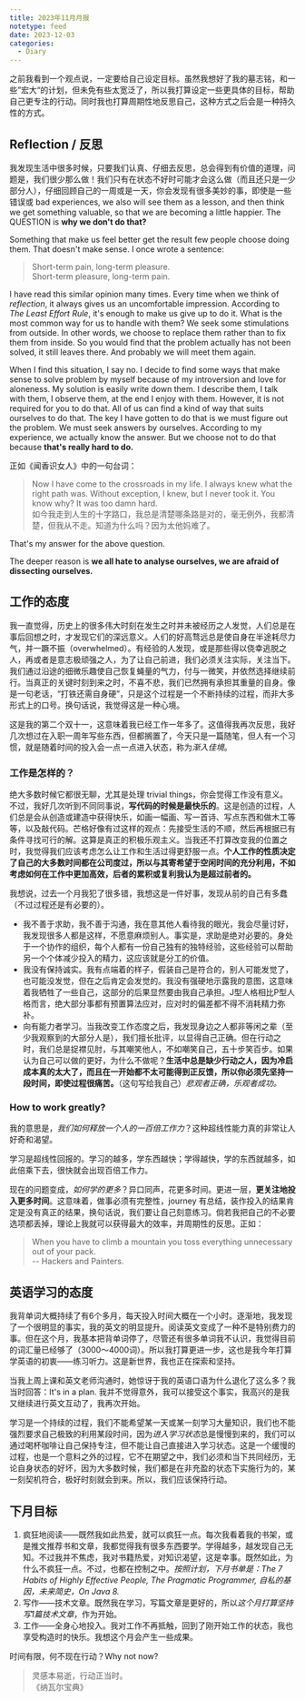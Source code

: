 ```yaml
---
title: 2023年11月月报
notetype: feed
date: 2023-12-03
categories:
  - Diary
---
```


之前我看到一个观点说，一定要给自己设定目标。虽然我想好了我的墓志铭，和一些”宏大“的计划，但未免有些太宽泛了，所以我打算设定一些更具体的目标，帮助自己更专注的行动。同时我也打算周期性地反思自己，这种方式之后会是一种持久性的方式。

## Reflection / 反思

我发现生活中很多时候，只要我们认真、仔细去反思，总会得到有价值的道理，问题是，我们很少那么做！我们只有在状态不好时可能才会这么做（而且还只是一少部分人），仔细回顾自己的一周或是一天，你会发现有很多美妙的事，即使是一些错误或 bad experiences, we also will see them as a lesson, and then think we get something valuable, so that we are becoming a little happier. The QUESTION is **why we don't do that?** 

Something that make us feel better get the result few people choose doing them. That doesn't make sense. I once wrote a sentence:

> Short-term pain, long-term pleasure.  
> Short-term pleasure, long-term pain.

I have read this similar opinion many times. Every time when we think of *reflection*, it always gives us an uncomfortable impression. According to *The Least Effort Rule*, it's enough to make us give up to do it. What is the most common way for us to handle with them? We seek some stimulations from outside. In other words, we choose to replace them rather than to fix them from inside. So you would find that the problem actually has not been solved, it still leaves there.  And probably we will meet them again.

When I find this situation, I say no. I decide to find some ways that make sense to solve problem by myself because of my introversion and love for aloneness. My solution is easily write down them. I describe them, I talk with them, I observe them, at the end I enjoy with them. However, it is not required for you to do that. All of us can find a kind of way that suits ourselves to do that. The key I have gotten to do that is we must figure out the problem. We must seek answers by ourselves. According to my experience, we actually know the answer. But we choose not to do that because **that's really hard to do.**

正如《闻香识女人》中的一句台词：

> Now I have come to the crossroads in my life. I always knew what the right path was. Without exception, I knew, but I never took it. You know why? It was too damn hard.  
> 如今我走到人生的十字路口，我总是清楚哪条路是对的，毫无例外，我都清楚，但我从不走。知道为什么吗？因为太他妈难了。

That's my answer for the above question.

The deeper reason is **we all hate to analyse ourselves, we are afraid of dissecting ourselves.**

## 工作的态度

我一直觉得，历史上的很多伟大时刻在发生之时并未被经历之人发觉，人们总是在事后回想之时，才发现它们的深远意义。人们的好高骛远总是使自身在半途耗尽力气，并一蹶不振（overwhelmed）。有经验的人发现，或是那些得以侥幸逃脱之人，再或者是意志极顽强之人，为了让自己前进，我们必须关注实际，关注当下。我们通过沿途的细微乐趣使自己恢复蝇量的气力，付与一微笑，并依然选择继续前行。当真正的关键时刻到来之时，不喜不悲，我们已然拥有承担其重量的自身。像是一句老话，“打铁还需自身硬”，只是这个过程是一个不断持续的过程，而非大多形式上的口号。换句话说，我觉得这是一种心境。

这是我的第二个双十一，这意味着我已经工作一年多了。这值得我再次反思，我好几次想过在入职一周年写些东西，但都搁置了，今天只是一篇随笔，但人有一个习惯，就是随着时间的投入会一点一点进入状态，称为*渐入佳境*。

### 工作是怎样的？

绝大多数时候它都很无聊，尤其是处理 trivial things，你会觉得工作没有意义。不过，我好几次听到不同同事说，**写代码的时候是最快乐的**。这是创造的过程，人们总是会从创造或建造中获得快乐，如画一幅画、写一首诗、写点东西和做木工等等，以及敲代码。芒格好像有过这样的观点：先接受生活的不顺，然后再根据已有条件寻找可行的解。这算是真正的积极乐观主义。当我还不打算改变我的位置之时，我觉得我们应该考虑怎么让工作和生活过得更舒服一点。**个人工作的性质决定了自己的大多数时间都在公司度过，所以与其寄希望于空闲时间的充分利用，不如考虑如何在工作中更加高效，后者的累积或复利我认为是超过前者的。**

我想说，过去一个月我犯了很多错，我想这是一件好事，发现从前的自己有多蠢（不过过程还是有必要的）。
- 我不善于求助，我不善于沟通，我在意其他人看待我的眼光，我会尽量讨好，我发现很多人都是这样，不愿意麻烦别人。事实是，求助是绝对必要的。身处于一个协作的组织，每个人都有一份自己独有的独特经验，这些经验可以帮助另一个个体减少投入的精力，这应该就是分工的价值。
- 我没有保持诚实。我有点端着的样子，假装自己是符合的，别人可能发觉了，也可能没发觉，但在之后肯定会发觉的。我没有强硬地示露我的意图，这意味着我牺牲了一些自己，这部分的后果显然要由我自己承担。J型人格相比P型人格而言，绝大部分事都有预置算法应对，应对时的偏差都不得不消耗精力弥补。
- 向有能力者学习。当我改变工作态度之后，我发现身边之人都非等闲之辈（至少我观察到的大部分人是），我们擅长批评，以显得自己正确。但在行动之时，我们总是捉襟见肘，与其嘲笑他人，不如嘲笑自己，五十步笑百步。如果认为自己可以做的更好，为什么不做呢？**生活中总是缺少行动之人，因为冷启成本真的太大了，而且在一开始都不太可能得到正反馈，所以你必须先坚持一段时间，即使过程很痛苦。**（这句写给我自己）*悲观者正确，乐观者成功。*

### How to work greatly? 

我的意思是，*我们如何释放一个人的一百倍工作力*？这种超线性能力真的非常让人好奇和渴望。

学习是超线性回报的。学习的越多，学东西越快；学得越快，学的东西就越多，如此倍乘下去，很快就会出现百倍工作力。

现在的问题变成，*如何学的更多*？异口同声，花更多时间。更进一层，**更关注地投入更多时间**。这意味着，做事必须有完整性，journey 有总结，装作投入的结果肯定是没有真正的结果，换句话说，我们要让自己刻意练习。倘若我把自己的不必要选项都丢掉，理论上我就可以获得最大的效率，并周期性的反思。正如：

> When you have to climb a mountain you toss everything unnecessary out of your pack.  
> -- Hackers and Painters.

## 英语学习的态度

我背单词大概持续了有6个多月，每天投入时间大概在一个小时。逐渐地，我发现了一个很明显的事实，我的英文的明显提升。阅读英文变成了一种不是特别费力的事。但在这个月，我基本把背单词停了，尽管还有很多单词我不认识，我觉得目前的词汇量已经够了（3000～4000词）。所以我打算更进一步，这也是我今年打算学英语的初衷——练习听力。这是新世界，我也正在探索和坚持。

当我上周上课和英文老师沟通时，她惊讶于我的英语口语为什么退化了这么多？我当时回答：It's in a plan. 我并不觉得意外，我可以接受这个事实，我高兴的是我又继续进行英文互动了，我再次开始。

学习是一个持续的过程，我们不能希望某一天或某一刻学习大量知识，我们也不能强烈要求自己极致的利用某段时间，因为*进入学习状态*总是慢慢到来的，我们可以通过喝杯咖啡让自己保持专注，但不能让自己直接进入学习状态。这是一个缓慢的过程，也是一个意料之外的过程，它不在期望之中，我们必须和当下共同经历，无论自身状态的好坏，因为大多数时候，我们都是在非充盈的状态下实施行为的，某一刻契机符合，极好时刻就会到来。所以，我们应该保持行动。

## 下月目标

1. 疯狂地阅读——既然我如此热爱，就可以疯狂一点。每次我看着我的书架，或是推文推荐书和文章，我都觉得我有很多东西要学。学得越多，越发现自己无知。不过我并不焦虑，我对书籍热爱，对知识渴望，这是幸事。既然如此，为什么不疯狂一点。不过，也都在控制之中。*按照计划，下月书单是：The 7 Habits of Highly Effective People, The Pragmatic Programmer, 自私的基因，未来简史，On Java 8.*
2. 写作——技术文章。既然我在学习，写篇文章是更好的，所以*这个月打算坚持写1篇技术文章*，作为开始。
3. 工作——全身心地投入。我对工作不再抵触，回到了刚开始工作的状态，我也享受构造时的快乐。我想这个月会产生一些成果。

时间有限，何不现在行动？Why not now?

> 灵感本易逝，行动正当时。  
> 《纳瓦尔宝典》
